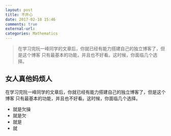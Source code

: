 ```yaml
---
layout: post
title: 不开心
date: 2017-02-18 15:46
comments: true
external-url:
categories: Mathematics
---
```


>在学习完阮一峰同学的文章后，你就已经有能力搭建自己的独立博客了，但是这个博客 只有最基本的功能，并且也不好看。这时候，你面临几个选择。
  
## 女人真他妈烦人


在学习完阮一峰同学的文章后，你就已经有能力搭建自己的独立博客了，但是这个博客 只有最基本的功能，并且也不好看。这时候，你面临几个选择。


 * 就是欠操
 * 就是欠
 * 就是
 * 就
